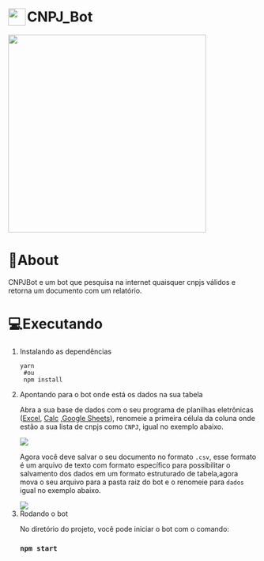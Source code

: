 # <img width="35px" height="35px"  align="left"  src="https://images.emojiterra.com/google/android-11/512px/1f916.png" />CNPJ_Bot

<img height="400px" src="https://assets.bwbx.io/images/users/iqjWHBFdfxIU/iPydabyJCgFo/v0/1200x-1.jpg" />

# 📖About
CNPJBot e um bot que pesquisa na internet quaisquer cnpjs válidos e retorna um documento com um relatório.

# 💻Executando
<ol start="1">
<li>
Instalando as dependências

```
yarn
 #ou
 npm install

  ```
   </li>
   <li>
   Apontando para o bot onde está os dados na sua tabela 

   Abra a sua base de dados com o seu programa de planilhas eletrônicas (<a href="https://office.live.com/start/Excel.aspx?WT.mc_id=016_Chrome_Web_Store_App_Excel_1">Excel</a>, <a href="https://pt-br.libreoffice.org/descubra/calc/">Calc</a> ,<a href="https://www.google.com/url?sa=t&rct=j&q=&esrc=s&source=web&cd=&cad=rja&uact=8&ved=2ahUKEwi_8tDj0t_2AhXGmOAKHRyNDTkQFnoECAYQAQ&url=https%3A%2F%2Fdocs.google.com%2Fspreadsheets%2Fcreate%3Fhl%3Dpt-br&usg=AOvVaw075uevb-PkKKrFHdlWyywK">Google Sheets</a>), renomeie a primeira célula da coluna onde estão a sua lista de cnpjs como ```CNPJ```, igual no exemplo abaixo.

   <img src="https://user-images.githubusercontent.com/44758448/160012179-972dcb08-e8fa-47ff-8009-cc7cf5f8bac5.png" />

   Agora você deve salvar o seu documento no formato ```.csv```, esse formato é um arquivo de texto com formato específico para possibilitar o salvamento dos dados em um formato estruturado de tabela,agora mova o seu arquivo para a pasta raiz do bot e o renomeie para ```dados``` igual no exemplo abaixo.

   <img src="https://user-images.githubusercontent.com/44758448/160014857-d7e60c6b-76ba-4b06-8461-c4d05b3ad8e3.png" />
   </li>
   <li>
   Rodando o bot
   
   No diretório do projeto, você pode iniciar o bot com o comando:
   ### `npm start`
   <h1>
   </li>
   </ol>

